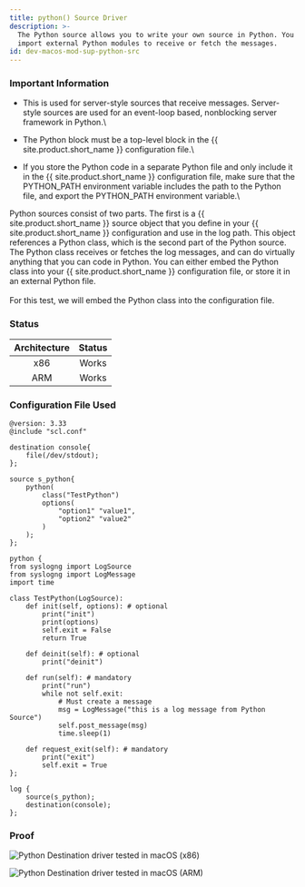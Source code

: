 ```yaml
---
title: python() Source Driver
description: >-
  The Python source allows you to write your own source in Python. You can
  import external Python modules to receive or fetch the messages.
id: dev-macos-mod-sup-python-src
---
```


### Important Information

* This is used for server-style sources that receive messages. Server-style sources are used for an event-loop based, nonblocking server framework in Python.\

* The Python block must be a top-level block in the {{ site.product.short_name }} configuration file.\

* If you store the Python code in a separate Python file and only include it in the {{ site.product.short_name }} configuration file, make sure that the PYTHON\_PATH environment variable includes the path to the Python file, and export the PYTHON\_PATH environment variable.\


Python sources consist of two parts. The first is a {{ site.product.short_name }} source object that you define in your {{ site.product.short_name }} configuration and use in the log path. This object references a Python class, which is the second part of the Python source. The Python class receives or fetches the log messages, and can do virtually anything that you can code in Python. You can either embed the Python class into your {{ site.product.short_name }} configuration file, or store it in an external Python file.\
\
For this test, we will embed the Python class into the configuration file.&#x20;

### Status <a href="#status" id="status"></a>

| Architecture | Status |
| :----------: | :----: |
|      x86     |  Works |
|      ARM     |  Works |

### Configuration File Used

```config
@version: 3.33
@include "scl.conf"

destination console{
    file(/dev/stdout);
};

source s_python{
    python(
        class("TestPython")
        options(
            "option1" "value1",
            "option2" "value2"
        )
    );
};

python {
from syslogng import LogSource
from syslogng import LogMessage
import time

class TestPython(LogSource):
    def init(self, options): # optional
        print("init")
        print(options)
        self.exit = False
        return True

    def deinit(self): # optional
        print("deinit")

    def run(self): # mandatory
        print("run")
        while not self.exit:
            # Must create a message
            msg = LogMessage("this is a log message from Python Source")
            self.post_message(msg)
            time.sleep(1)

    def request_exit(self): # mandatory
        print("exit")
        self.exit = True
};

log {
    source(s_python);
    destination(console);
};
```

### Proof

![Python Destination driver tested in macOS (x86)](<{{dev_img_folder}}/module-support/Screenshot 2021-08-16 at 1.27.36 AM.png>)

![Python Destination driver tested in macOS (ARM)](<{{dev_img_folder}}/module-support/Screenshot 2021-08-16 at 1.32.19 AM.png>)
